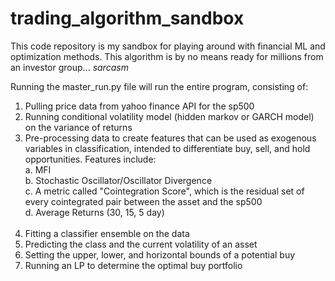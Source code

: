 # trading_algorithm_sandbox
This code repository is my sandbox for playing around with financial ML and optimization methods. This algorithm is by no means ready for millions from an investor group... *sarcasm*

Running the master_run.py file will run the entire program, consisting of:

  1. Pulling price data from yahoo finance API for the sp500<br>
  3. Running conditional volatility model (hidden markov or GARCH model) on the variance of returns<br>
  2. Pre-processing data to create features that can be used as exogenous variables in classification, intended to differentiate buy, sell,      and hold opportunities. Features include:<br>
      a. MFI<br>
      b. Stochastic Oscillator/Oscillator Divergence<br>
      c. A metric called "Cointegration Score", which is the residual set of every cointegrated pair between the asset and the sp500<br>
      d. Average Returns (30, 15, 5 day)<br><br>
  3. Fitting a classifier ensemble on the data<br>
  4. Predicting the class and the current volatility of an asset<br>
  5. Setting the upper, lower, and horizontal bounds of a potential buy<br>
  6. Running an LP to determine the optimal buy portfolio<br>
  
